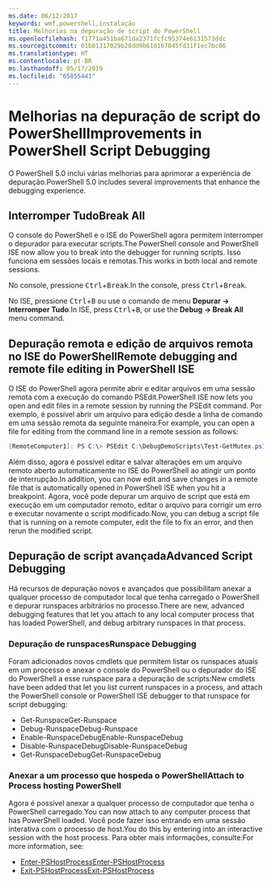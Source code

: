 ```yaml
---
ms.date: 06/12/2017
keywords: wmf,powershell,instalação
title: Melhorias na depuração de script do PowerShell
ms.openlocfilehash: f1771a451ba671da2371fcfc95374e6131573ddc
ms.sourcegitcommit: 01b81317029b28dd9b61d167045fd31f1ec7bc06
ms.translationtype: HT
ms.contentlocale: pt-BR
ms.lasthandoff: 05/17/2019
ms.locfileid: "65855441"
---
```

# <a name="improvements-in-powershell-script-debugging"></a><span data-ttu-id="c5f10-103">Melhorias na depuração de script do PowerShell</span><span class="sxs-lookup"><span data-stu-id="c5f10-103">Improvements in PowerShell Script Debugging</span></span>

<span data-ttu-id="c5f10-104">O PowerShell 5.0 inclui várias melhorias para aprimorar a experiência de depuração.</span><span class="sxs-lookup"><span data-stu-id="c5f10-104">PowerShell 5.0 includes several improvements that enhance the debugging experience.</span></span>

## <a name="break-all"></a><span data-ttu-id="c5f10-105">Interromper Tudo</span><span class="sxs-lookup"><span data-stu-id="c5f10-105">Break All</span></span>

<span data-ttu-id="c5f10-106">O console do PowerShell e o ISE do PowerShell agora permitem interromper o depurador para executar scripts.</span><span class="sxs-lookup"><span data-stu-id="c5f10-106">The PowerShell console and PowerShell ISE now allow you to break into the debugger for running scripts.</span></span> <span data-ttu-id="c5f10-107">Isso funciona em sessões locais e remotas.</span><span class="sxs-lookup"><span data-stu-id="c5f10-107">This works in both local and remote sessions.</span></span>

<span data-ttu-id="c5f10-108">No console, pressione <kbd>Ctrl</kbd>+<kbd>Break</kbd>.</span><span class="sxs-lookup"><span data-stu-id="c5f10-108">In the console, press <kbd>Ctrl</kbd>+<kbd>Break</kbd>.</span></span>

<span data-ttu-id="c5f10-109">No ISE, pressione <kbd>Ctrl</kbd>+<kbd>B</kbd> ou use o comando de menu **Depurar -> Interromper Tudo**.</span><span class="sxs-lookup"><span data-stu-id="c5f10-109">In ISE, press <kbd>Ctrl</kbd>+<kbd>B</kbd>, or use the **Debug -> Break All** menu command.</span></span>

## <a name="remote-debugging-and-remote-file-editing-in-powershell-ise"></a><span data-ttu-id="c5f10-110">Depuração remota e edição de arquivos remota no ISE do PowerShell</span><span class="sxs-lookup"><span data-stu-id="c5f10-110">Remote debugging and remote file editing in PowerShell ISE</span></span>

<span data-ttu-id="c5f10-111">O ISE do PowerShell agora permite abrir e editar arquivos em uma sessão remota com a execução do comando PSEdit.</span><span class="sxs-lookup"><span data-stu-id="c5f10-111">PowerShell ISE now lets you open and edit files in a remote session by running the PSEdit command.</span></span>
<span data-ttu-id="c5f10-112">Por exemplo, é possível abrir um arquivo para edição desde a linha de comando em uma sessão remota da seguinte maneira:</span><span class="sxs-lookup"><span data-stu-id="c5f10-112">For example, you can open a file for editing from the command line in a remote session as follows:</span></span>

```powershell
[RemoteComputer1]: PS C:\> PSEdit C:\DebugDemoScripts\Test-GetMutex.ps1
```

<span data-ttu-id="c5f10-113">Além disso, agora é possível editar e salvar alterações em um arquivo remoto aberto automaticamente no ISE do PowerShell ao atingir um ponto de interrupção.</span><span class="sxs-lookup"><span data-stu-id="c5f10-113">In addition, you can now edit and save changes in a remote file that is automatically opened in PowerShell ISE when you hit a breakpoint.</span></span> <span data-ttu-id="c5f10-114">Agora, você pode depurar um arquivo de script que está em execução em um computador remoto, editar o arquivo para corrigir um erro e executar novamente o script modificado.</span><span class="sxs-lookup"><span data-stu-id="c5f10-114">Now, you can debug a script file that is running on a remote computer, edit the file to fix an error, and then rerun the modified script.</span></span>

## <a name="advanced-script-debugging"></a><span data-ttu-id="c5f10-115">Depuração de script avançada</span><span class="sxs-lookup"><span data-stu-id="c5f10-115">Advanced Script Debugging</span></span>

<span data-ttu-id="c5f10-116">Há recursos de depuração novos e avançados que possibilitam anexar a qualquer processo de computador local que tenha carregado o PowerShell e depurar runspaces arbitrários no processo.</span><span class="sxs-lookup"><span data-stu-id="c5f10-116">There are new, advanced debugging features that let you attach to any local computer process that has loaded PowerShell, and debug arbitrary runspaces in that process.</span></span>

### <a name="runspace-debugging"></a><span data-ttu-id="c5f10-117">Depuração de runspaces</span><span class="sxs-lookup"><span data-stu-id="c5f10-117">Runspace Debugging</span></span>

<span data-ttu-id="c5f10-118">Foram adicionados novos cmdlets que permitem listar os runspaces atuais em um processo e anexar o console do PowerShell ou o depurador do ISE do PowerShell a esse runspace para a depuração de scripts:</span><span class="sxs-lookup"><span data-stu-id="c5f10-118">New cmdlets have been added that let you list current runspaces in a process, and attach the PowerShell console or PowerShell ISE debugger to that runspace for script debugging:</span></span>

- <span data-ttu-id="c5f10-119">Get-Runspace</span><span class="sxs-lookup"><span data-stu-id="c5f10-119">Get-Runspace</span></span>
- <span data-ttu-id="c5f10-120">Debug-Runspace</span><span class="sxs-lookup"><span data-stu-id="c5f10-120">Debug-Runspace</span></span>
- <span data-ttu-id="c5f10-121">Enable-RunspaceDebug</span><span class="sxs-lookup"><span data-stu-id="c5f10-121">Enable-RunspaceDebug</span></span>
- <span data-ttu-id="c5f10-122">Disable-RunspaceDebug</span><span class="sxs-lookup"><span data-stu-id="c5f10-122">Disable-RunspaceDebug</span></span>
- <span data-ttu-id="c5f10-123">Get-RunspaceDebug</span><span class="sxs-lookup"><span data-stu-id="c5f10-123">Get-RunspaceDebug</span></span>

### <a name="attach-to-process-hosting-powershell"></a><span data-ttu-id="c5f10-124">Anexar a um processo que hospeda o PowerShell</span><span class="sxs-lookup"><span data-stu-id="c5f10-124">Attach to Process hosting PowerShell</span></span>

<span data-ttu-id="c5f10-125">Agora é possível anexar a qualquer processo de computador que tenha o PowerShell carregado.</span><span class="sxs-lookup"><span data-stu-id="c5f10-125">You can now attach to any computer process that has PowerShell loaded.</span></span> <span data-ttu-id="c5f10-126">Você pode fazer isso entrando em uma sessão interativa com o processo de host.</span><span class="sxs-lookup"><span data-stu-id="c5f10-126">You do this by entering into an interactive session with the host process.</span></span> <span data-ttu-id="c5f10-127">Para obter mais informações, consulte:</span><span class="sxs-lookup"><span data-stu-id="c5f10-127">For more information, see:</span></span>

- [<span data-ttu-id="c5f10-128">Enter-PSHostProcess</span><span class="sxs-lookup"><span data-stu-id="c5f10-128">Enter-PSHostProcess</span></span>](/powershell/module/Microsoft.PowerShell.Core/Enter-PSHostProcess)
- [<span data-ttu-id="c5f10-129">Exit-PSHostProcess</span><span class="sxs-lookup"><span data-stu-id="c5f10-129">Exit-PSHostProcess</span></span>](/powershell/module/Microsoft.PowerShell.Core/Exit-PSHostProcess)

